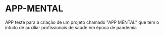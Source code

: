 # APP-MENTAL


APP teste para a criação de um projeto chamado "APP MENTAL" que tem o intuito de auxiliar profissionais de saúde em época de pandemia
